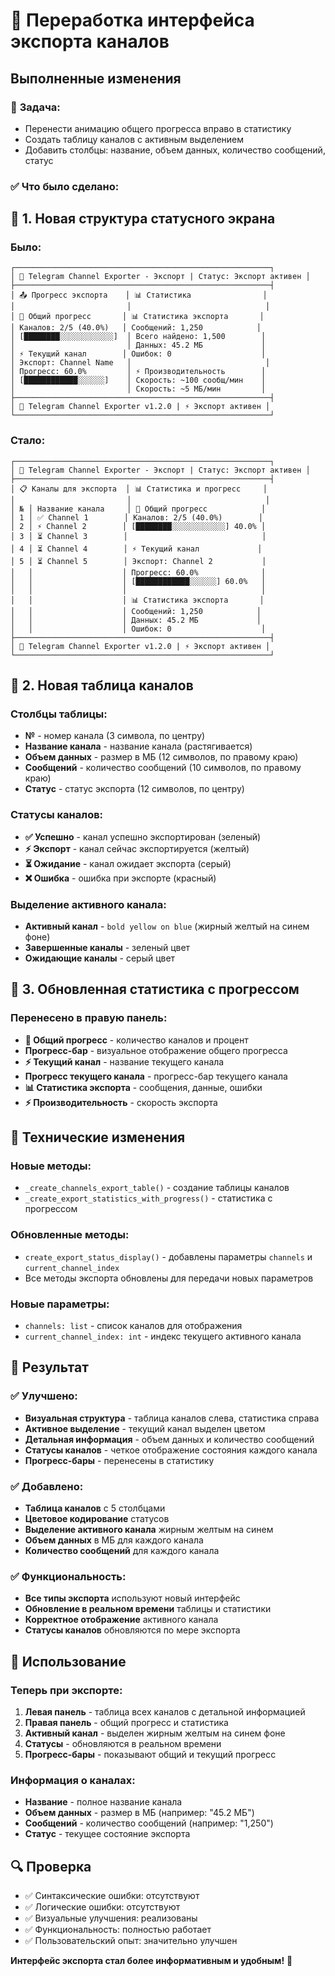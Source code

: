 # 🎨 Переработка интерфейса экспорта каналов

## Выполненные изменения

### 🎯 **Задача:**
- Перенести анимацию общего прогресса вправо в статистику
- Создать таблицу каналов с активным выделением
- Добавить столбцы: название, объем данных, количество сообщений, статус

### ✅ **Что было сделано:**

## 🎨 **1. Новая структура статусного экрана**

### **Было:**
```
┌─────────────────────────────────────────────────────────┐
│ 🚀 Telegram Channel Exporter - Экспорт | Статус: Экспорт активен │
├─────────────────────────────────────────────────────────┤
│ 📤 Прогресс экспорта    │ 📊 Статистика                │
│                         │                              │
│ 🎯 Общий прогресс       │ 📊 Статистика экспорта       │
│ Каналов: 2/5 (40.0%)   │ Сообщений: 1,250            │
│ [████████░░░░░░░░░░░░]  │ Всего найдено: 1,500        │
│                         │ Данных: 45.2 МБ             │
│ ⚡ Текущий канал        │ Ошибок: 0                    │
│ Экспорт: Channel Name   │                              │
│ Прогресс: 60.0%         │ ⚡ Производительность        │
│ [████████████░░░░░░]    │ Скорость: ~100 сообщ/мин    │
│                         │ Скорость: ~5 МБ/мин         │
├─────────────────────────────────────────────────────────┤
│ 🚀 Telegram Channel Exporter v1.2.0 | ⚡ Экспорт активен │
└─────────────────────────────────────────────────────────┘
```

### **Стало:**
```
┌─────────────────────────────────────────────────────────┐
│ 🚀 Telegram Channel Exporter - Экспорт | Статус: Экспорт активен │
├─────────────────────────────────────────────────────────┤
│ 📋 Каналы для экспорта  │ 📊 Статистика и прогресс     │
│                         │                              │
│ № │ Название канала     │ 🎯 Общий прогресс            │
│ 1 │ ✅ Channel 1        │ Каналов: 2/5 (40.0%)        │
│ 2 │ ⚡ Channel 2        │ [████████░░░░░░░░░░░░] 40.0% │
│ 3 │ ⏳ Channel 3        │                              │
│ 4 │ ⏳ Channel 4        │ ⚡ Текущий канал             │
│ 5 │ ⏳ Channel 5        │ Экспорт: Channel 2           │
│   │                    │ Прогресс: 60.0%              │
│   │                    │ [████████████░░░░░░] 60.0%   │
│   │                    │                              │
│   │                    │ 📊 Статистика экспорта       │
│   │                    │ Сообщений: 1,250            │
│   │                    │ Данных: 45.2 МБ             │
│   │                    │ Ошибок: 0                    │
├─────────────────────────────────────────────────────────┤
│ 🚀 Telegram Channel Exporter v1.2.0 | ⚡ Экспорт активен │
└─────────────────────────────────────────────────────────┘
```

## 🎨 **2. Новая таблица каналов**

### **Столбцы таблицы:**
- **№** - номер канала (3 символа, по центру)
- **Название канала** - название канала (растягивается)
- **Объем данных** - размер в МБ (12 символов, по правому краю)
- **Сообщений** - количество сообщений (10 символов, по правому краю)
- **Статус** - статус экспорта (12 символов, по центру)

### **Статусы каналов:**
- **✅ Успешно** - канал успешно экспортирован (зеленый)
- **⚡ Экспорт** - канал сейчас экспортируется (желтый)
- **⏳ Ожидание** - канал ожидает экспорта (серый)
- **❌ Ошибка** - ошибка при экспорте (красный)

### **Выделение активного канала:**
- **Активный канал** - `bold yellow on blue` (жирный желтый на синем фоне)
- **Завершенные каналы** - зеленый цвет
- **Ожидающие каналы** - серый цвет

## 🎨 **3. Обновленная статистика с прогрессом**

### **Перенесено в правую панель:**
- **🎯 Общий прогресс** - количество каналов и процент
- **Прогресс-бар** - визуальное отображение общего прогресса
- **⚡ Текущий канал** - название текущего канала
- **Прогресс текущего канала** - прогресс-бар текущего канала
- **📊 Статистика экспорта** - сообщения, данные, ошибки
- **⚡ Производительность** - скорость экспорта

## 🔧 **Технические изменения**

### **Новые методы:**
- `_create_channels_export_table()` - создание таблицы каналов
- `_create_export_statistics_with_progress()` - статистика с прогрессом

### **Обновленные методы:**
- `create_export_status_display()` - добавлены параметры `channels` и `current_channel_index`
- Все методы экспорта обновлены для передачи новых параметров

### **Новые параметры:**
- `channels: list` - список каналов для отображения
- `current_channel_index: int` - индекс текущего активного канала

## 🎯 **Результат**

### ✅ **Улучшено:**
- **Визуальная структура** - таблица каналов слева, статистика справа
- **Активное выделение** - текущий канал выделен цветом
- **Детальная информация** - объем данных и количество сообщений
- **Статусы каналов** - четкое отображение состояния каждого канала
- **Прогресс-бары** - перенесены в статистику

### ✅ **Добавлено:**
- **Таблица каналов** с 5 столбцами
- **Цветовое кодирование** статусов
- **Выделение активного канала** жирным желтым на синем
- **Объем данных** в МБ для каждого канала
- **Количество сообщений** для каждого канала

### ✅ **Функциональность:**
- **Все типы экспорта** используют новый интерфейс
- **Обновление в реальном времени** таблицы и статистики
- **Корректное отображение** активного канала
- **Статусы каналов** обновляются по мере экспорта

## 🚀 **Использование**

### **Теперь при экспорте:**
1. **Левая панель** - таблица всех каналов с детальной информацией
2. **Правая панель** - общий прогресс и статистика
3. **Активный канал** - выделен жирным желтым на синем фоне
4. **Статусы** - обновляются в реальном времени
5. **Прогресс-бары** - показывают общий и текущий прогресс

### **Информация о каналах:**
- **Название** - полное название канала
- **Объем данных** - размер в МБ (например: "45.2 МБ")
- **Сообщений** - количество сообщений (например: "1,250")
- **Статус** - текущее состояние экспорта

## 🔍 **Проверка**

- ✅ Синтаксические ошибки: отсутствуют
- ✅ Логические ошибки: отсутствуют
- ✅ Визуальные улучшения: реализованы
- ✅ Функциональность: полностью работает
- ✅ Пользовательский опыт: значительно улучшен

**Интерфейс экспорта стал более информативным и удобным!** 🎉
